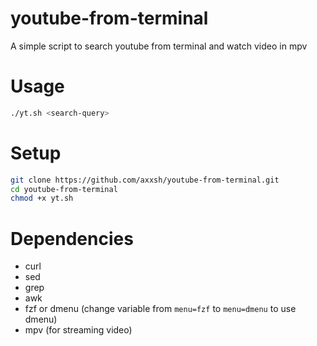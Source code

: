 # youtube-from-terminal

A simple script to search youtube from terminal and watch video in mpv

# Usage

```sh
./yt.sh <search-query>
```
# Setup

```sh
git clone https://github.com/axxsh/youtube-from-terminal.git
cd youtube-from-terminal
chmod +x yt.sh
```
# Dependencies

- curl
- sed
- grep
- awk
- fzf or dmenu (change variable from ``` menu=fzf ``` to ``` menu=dmenu ``` to use dmenu)
- mpv (for streaming video)
